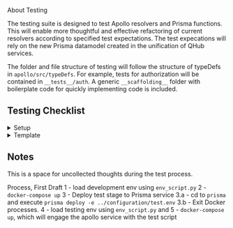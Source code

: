 About Testing

The testing suite is designed to test Apollo resolvers and Prisma functions. This will enable more thoughtful and effective refactoring of current resolvers according to specified test expectations. The test expecations will rely on the new Prisma datamodel created in the unification of QHub services.


The folder and file structure of testing will follow the structure of typeDefs in `apollo/src/typeDefs`. For example, tests for authorization will be contained in `__tests__/auth`. A generic `__scaffolding__` folder with boilerplate code for quickly implementing code is included.


## Testing Checklist
<details>
  <summary>Setup</summary>


</details>
<details>
  <summary>Template</summary>

  - [ ] test1 intent
  - [ ] test2 intent
  - [ ] test3 intent

</details>



## Notes
This is a space for uncollected thoughts during the test process.


Process, First Draft
1 - load development env using `env_script.py`
2 - `docker-compose up`
3 - Deploy test stage to Prisma service
3.a - cd to `prisma` and execute `prisma deploy -e ../configuration/test.env`
3.b - Exit Docker processes.
4 - load testing env using `env_script.py` and
5 - `docker-compose up`, which will engage the apollo service with the test script
